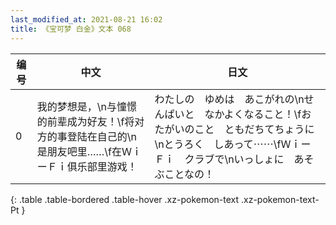 ```yaml
---
last_modified_at: 2021-08-21 16:02
title: 《宝可梦 白金》文本 068
---
```

| 编号 | 中文 | 日文 |
| ---- | ---- | ---- |
| 0 | 我的梦想是，\n与憧憬的前辈成为好友！\f将对方的事登陆在自己的\n是朋友吧里……\f在ＷｉーＦｉ俱乐部里游戏！ | わたしの　ゆめは　あこがれの\nせんぱいと　なかよくなること！\fおたがいのこと　ともだちてちょうに\nとうろく　しあって⋯⋯\fＷｉーＦｉ　クラブで\nいっしょに　あそぶことなの！ |
{: .table .table-bordered .table-hover .xz-pokemon-text .xz-pokemon-text-Pt }